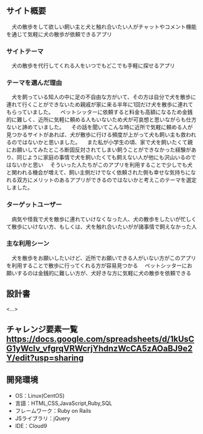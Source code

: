 # <dog worker>

## サイト概要
　犬の散歩をして欲しい飼い主と犬と触れ合いたい人がチャットやコメント機能を通じて気軽に犬の散歩が依頼できるアプリ

### サイトテーマ
　犬の散歩を代行してくれる人をいつでもどこでも手軽に探せるアプリ

### テーマを選んだ理由
　犬を飼っている知人の中に足の不自由な方がいて、その方は自分で犬を散歩に連れて行くことができないため親戚が家に来る半年に1回だけ犬を散歩に連れてもらっていました。
　ペットシッターに依頼すると料金も高額になるため金銭的に難しく、近所に気軽に頼める人もいないため犬が可哀想と思いながらも仕方ないと諦めていました。
　その話を聞いてこんな時に近所で気軽に頼める人が見つかるサイトがあれば、犬が散歩に行ける頻度が上がって犬も飼い主も救われるのではないかと思いました。
　また私が小学生の頃、家で犬を飼いたくて親にお願いしてみたところ断固反対されてしまい飼うことができなかった経験があり、同じように家庭の事情で犬を飼いたくても飼えない人が他にも沢山いるのではないかと思い
　そういった人たちがこのアプリを利用することで少しでも犬と関われる機会が増えて、飼い主側だけでなく依頼された側も幸せな気持ちになれる双方にメリットのあるアプリができるのではないかと考えこのテーマを選定しました。

### ターゲットユーザー
　病気や怪我で犬を散歩に連れていけなくなった人、犬の散歩をしたいが忙しくて散歩にいけない方、もしくは、犬を触れ合いたいがが諸事情で飼えなかった人

### 主な利用シーン
　犬を散歩をお願いしたいけど、近所でお願いできる人がいない方がこのアプリを利用することで散歩に行ってくれる方が容易見つかる
　ペットシッターにお願いするのは金銭的に難しい方が、犬好きな方に気軽に犬の散歩を依頼できる

## 設計書
<...>

## チャレンジ要素一覧<https://docs.google.com/spreadsheets/d/1kUsCG1yWcIv_vfgrqVRWcrjYhdnzWcCA5zAOaBJ9e2Y/edit?usp=sharing>


## 開発環境
- OS：Linux(CentOS)
- 言語：HTML,CSS,JavaScript,Ruby,SQL
- フレームワーク：Ruby on Rails
- JSライブラリ：jQuery
- IDE：Cloud9

